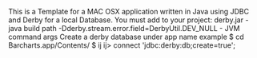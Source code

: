 This is a Template for a MAC OSX application written in Java using JDBC and Derby for a local Database.
You must add to your project:
	derby.jar - java build path
	-Dderby.stream.error.field=DerbyUtil.DEV_NULL - JVM command args
	Create a derby database under app name example 
		$ cd Barcharts.app/Contents/
		$ ij
		ij> connect 'jdbc:derby:db;create=true';
	 
